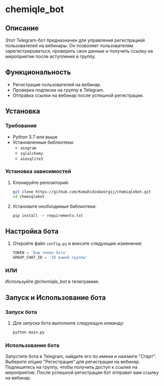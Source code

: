 # __chemiqle_bot__

## Описание

Этот Telegram-бот предназначен для управления регистрацией пользователей на вебинары. Он позволяет пользователям зарегистрироваться, проверить свои данные и получить ссылку на мероприятие после вступления в группу.

## Функциональность

- Регистрация пользователей на вебинар.
- Проверка подписки на группу в Telegram.
- Отправка ссылки на вебинар после успешной регистрации.

## Установка

### Требования

- Python 3.7 или выше
- Установленные библиотеки:
  - `aiogram`
  - `sqlalchemy`
  - `aiosqlite3`

### Установка зависимостей

1. Клонируйте репозиторий:

   ```bash
   git clone https://github.com/KomahidzeGeorgij/chemiqlebot.git
   cd chemiqlebot
   
2. Установите необходимые библиотеки:
   ```bash
   pip install -r requirements.txt

## Настройка бота

1. Откройте файл `config.py` и внесите следующие изменения:
   ```python
   TOKEN = 'Ваш токен бота'
   GROUP_CHAT_ID = 'ID вашей группы'
### ИЛИ
Используйте *@chemiqle_bot* в телеграмме.

## Запуск и Использование бота

### Запуск бота

1. Для запуска бота выполните следующую команду:
    ```bash
    python main.py

### Использование бота

Запустите бота в Telegram, найдите его по имени и нажмите "Старт".
Выберите опцию "Регистрация" для регистрации на вебинар.
Подпишитесь на группу, чтобы получить доступ к ссылке на мероприятие.
После успешной регистрации бот отправит вам ссылку на вебинар.
